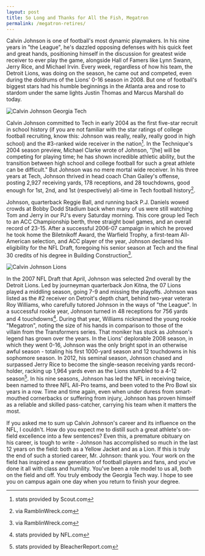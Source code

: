 ```yaml
---
layout: post
title: So Long and Thanks for All the Fish, Megatron
permalink: /megatron-retires/
---
```


Calvin Johnson is one of football's most dynamic playmakers. In his nine years in
"the League", he's dazzled opposing defenses with his quick feet and great
hands, positioning himself in the discussion for greatest wide receiver to ever
play the game, alongside Hall of Famers like Lynn Swann, Jerry Rice, and Michael
Irvin. Every week, regardless of how his team, the Detroit Lions, was doing on
the season, he came out and competed, even during the doldrums of the Lions'
0-16 season in 2008. But one of football's biggest stars had his humble
beginnings in the Atlanta area and rose to stardom under the same lights Justin
Thomas and Marcus Marshall do today.

<img style="display:block;margin-left:auto;margin-right:auto;" src="{{ site.baseurl }}/assets/images/calvinjohnsongt.jpg" alt="Calvin Johnson Georgia Tech"/>

Calvin Johnson committed to Tech in early 2004 as the first five-star recruit in
school history (if you are not familiar with the star ratings of college
football recruiting, know this: Johnson was really, really, really good in high
school) and the #3-ranked wide receiver in the nation[^1]. In the Technique's 2004 season preview, Michael Clarke wrote of
Johnson, "[he] will be competing for playing time; he has shown incredible
athletic ability, but the transition between high school and college football
for such a great athlete can be difficult." But Johnson was no mere mortal wide
receiver. In his three years at Tech, Johnson thrived in head coach Chan
Gailey's offense, posting 2,927 receiving yards, 178 receptions, and 28
touchdowns, good enough for 1st, 2nd, and 1st (respectively) all-time in Tech
football history[^2].

Johnson, quarterback Reggie Ball, and running back P.J. Daniels wowed crowds at
Bobby Dodd Stadium back when many of us were still watching Tom and Jerry in our
PJ's every Saturday morning. This core group led Tech to an ACC Championship
berth, three straight bowl games, and an overall record of 23-15. After a
successful 2006-07 campaign in which he proved he took home the Biletnikoff
Award, the Warfield Trophy, a first-team All-American selection, and ACC player
of the year, Johnson declared his eligibility for the NFL Draft, foregoing his
senior season at Tech and the final 30 credits of his degree in Building
Construction[^2].

<img style="display:block;margin-left:auto;margin-right:auto;" alt="Calvin Johnson Lions" src="{{ site.baseurl }}/assets/images/calvinjohnsonlions.jpg"/>

In the 2007 NFL Draft that April, Johnson was selected 2nd overall by the
Detroit Lions. Led by journeyman quarterback Jon Kitna, the 07 Lions played a
middling season, going 7-9 and missing the playoffs. Johnson was listed as the #2 receiver on Detroit's depth chart, behind two-year veteran Roy Williams, who
carefully tutored Johnson in the ways of "the League". In a successful rookie
year, Johnson turned in 48 receptions for 756 yards and 4 touchdowns[^3]. During that year, Williams nicknamed the young rookie
"Megatron", noting the size of his hands in comparison to those of the villain
from the Transformers series. That moniker has stuck as Johnson's legend has
grown over the years. In the Lions' deplorable 2008 season, in which they went
0-16, Johnson was the only bright spot in an otherwise awful season - totaling
his first 1000-yard season and 12 touchdowns in his sophomore season. In 2012,
his seminal season, Johnson chased and surpassed Jerry Rice to become the
single-season receiving yards record-holder, racking up 1,964 yards even as the Lions
stumbled to a 4-12 season[^4]. In his
nine seasons, Johnson has led the NFL in receiving twice, been named to three
NFL All-Pro teams, and been voted to the Pro Bowl six years in a row. Time and
time again, even when under duress from smart-mouthed cornerbacks or suffering
from injury, Johnson has proven himself as a reliable and skilled pass-catcher,
carrying his team when it matters the most.

If you asked me to sum up Calvin Johnson's career and its influence on the NFL,
I couldn't. How do you expect me to distill such a great athlete's on-field excellence into a few sentences? Even this, a premature obituary on his career,
is tough to write - Johnson has accomplished so much in the last 12 years on the
field: both as a Yellow Jacket and as a Lion. If this is truly the end of such a
storied career, Mr. Johnson: thank you. Your work on the field has inspired a
new generation of football players and fans, and you've done it all with class
and humility. You've been a role model to us all, both on the field and off. You
truly embody the Georgia Tech way. I hope to see you on campus again one day
when you return to finish your degree.

[^1]: stats provided by Scout.com

[^2]: via RamblinWreck.com

[^3]: stats provided by NFL.com

[^4]: stats provided by BleacherReport.com
